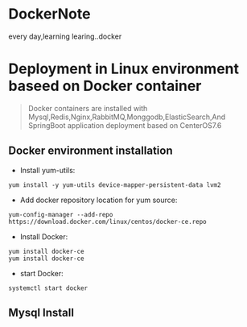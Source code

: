 # DockerNote
every day,learning learing..docker
# Deployment in Linux environment baseed on Docker container
>Docker containers are installed with Mysql,Redis,Nginx,RabbitMQ,Monggodb,ElasticSearch,And SpringBoot application deployment based on CenterOS7.6
## Docker environment installation
- Install yum-utils:
```shell
yum install -y yum-utils device-mapper-persistent-data lvm2
```
- Add docker repository location for yum source:
```shell
yum-config-manager --add-repo https://download.docker.com/linux/centos/docker-ce.repo
```
- Install Docker:
```shell
yum install docker-ce
yum install docker-ce
```
- start Docker:
```shell
systemctl start docker
```
## Mysql Install

